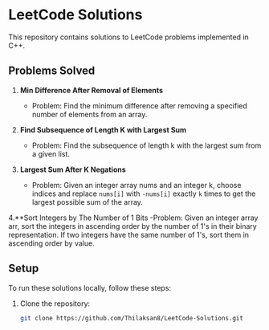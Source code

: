 # LeetCode Solutions

This repository contains solutions to LeetCode problems implemented in C++.

## Problems Solved

1. **Min Difference After Removal of Elements**
   - Problem: Find the minimum difference after removing a specified number of elements from an array.

2. **Find Subsequence of Length K with Largest Sum**
   - Problem: Find the subsequence of length k with the largest sum from a given list.

3. **Largest Sum After K Negations**
   - Problem: Given an integer array nums and an integer k, choose indices and replace `nums[i]` with `-nums[i]` exactly `k` times to get the largest possible sum of the array.

4.**Sort Integers by The Number of 1 Bits
   -Problem: Given an integer array arr, sort the integers in ascending order by the number of 1's in their binary representation. If two integers have the same number of 1's, sort them in ascending order by value.


     
## Setup

To run these solutions locally, follow these steps:

1. Clone the repository:
   ```bash
   git clone https://github.com/Thilaksan8/LeetCode-Solutions.git
